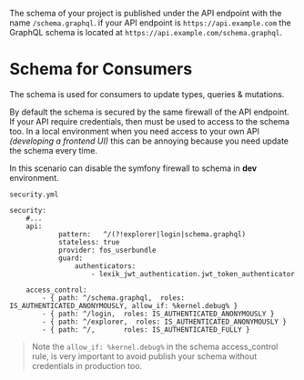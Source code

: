 The schema of your project is published under the API 
endpoint with the name `/schema.graphql`. if your API endpoint is `https://api.example.com` the GraphQL schema is located at
`https://api.example.com/schema.graphql`.

# Schema for Consumers

The schema is used for consumers to update types, queries & mutations.

By default the schema is secured by the same firewall of the API endpoint. 
If your API require credentials, then must be used to access to the schema too. 
In a local environment when you need access to your own API *(developing a frontend UI)*
this can be annoying because you need update the schema every time.

In this scenario can disable the symfony firewall to schema in **dev** environment.

````yam;
security.yml

security:
    #...
    api:
            pattern:   ^/(?!explorer|login|schema.graphql)
            stateless: true
            provider: fos_userbundle
            guard:
                authenticators:
                    - lexik_jwt_authentication.jwt_token_authenticator

    access_control:
        - { path: ^/schema.graphql,  roles: IS_AUTHENTICATED_ANONYMOUSLY, allow_if: %kernel.debug% }
        - { path: ^/login,  roles: IS_AUTHENTICATED_ANONYMOUSLY }
        - { path: ^/explorer,  roles: IS_AUTHENTICATED_ANONYMOUSLY }
        - { path: ^/,       roles: IS_AUTHENTICATED_FULLY }
````

> Note the `allow_if: %kernel.debug%` in the schema access_control rule, 
is very important to avoid publish your schema without credentials in production too.
